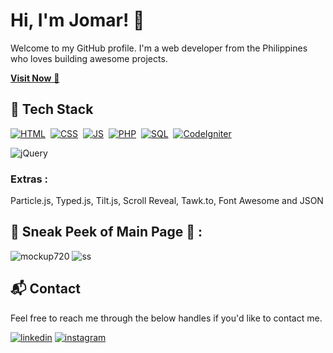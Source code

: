 # Hi, I'm Jomar! 👋

Welcome to my GitHub profile. I'm a web developer from the Philippines who loves building awesome projects.

<a href="https://jomar-delrosario-portfolio.netlify.app/" target="_blank">**Visit Now** 🚀</a>


## 📌 Tech Stack
[![HTML](https://img.shields.io/badge/html5%20-%23E34F26.svg?&style=for-the-badge&logo=html5&logoColor=white)](https://github.com/jigar-sable/Portfolio-Website/search?l=html)&nbsp;
[![CSS](https://img.shields.io/badge/css3%20-%231572B6.svg?&style=for-the-badge&logo=css3&logoColor=white)](https://github.com/jigar-sable/Portfolio-Website/search?l=css)&nbsp;
[![JS](https://img.shields.io/badge/javascript%20-%23323330.svg?&style=for-the-badge&logo=javascript&logoColor=%23F7DF1E)](https://github.com/jigar-sable/Portfolio-Website/search?l=javascript)&nbsp;
[![PHP](https://img.shields.io/badge/php-%23777BB4.svg?&style=for-the-badge&logo=php&logoColor=white)](https://github.com/jigar-sable/Portfolio-Website/search?l=php)&nbsp;
[![SQL](https://img.shields.io/badge/sql-%23007ACC.svg?&style=for-the-badge&logo=mysql&logoColor=white)](https://github.com/jigar-sable/Portfolio-Website/search?l=sql)&nbsp;
[![CodeIgniter](https://img.shields.io/badge/codeigniter-%23EF4223.svg?&style=for-the-badge&logo=codeigniter&logoColor=white)](https://github.com/jigar-sable/Portfolio-Website/search?q=codeigniter) 

<img alt="jQuery" src="https://img.shields.io/badge/jquery-%230769AD.svg?style=for-the-badge&logo=jquery&logoColor=white"/>

### Extras : 
Particle.js, Typed.js, Tilt.js, Scroll Reveal, Tawk.to, Font Awesome and JSON

## 📌 Sneak Peek of Main Page 🙈 :
![mockup720](ss.png)
![ss](skills.png)


<h2>📬 Contact</h2>

Feel free to reach me through the below handles if you'd like to contact me.

[![linkedin](https://img.shields.io/badge/LinkedIn-0077B5?style=for-the-badge&logo=linkedin&logoColor=white)](https://www.linkedin.com/in/jomar-del-rosario-a46142294)
[![instagram](https://img.shields.io/badge/Instagram-E4405F?style=for-the-badge&logo=instagram&logoColor=white)](https://www.instagram.com/yozenn_/)

